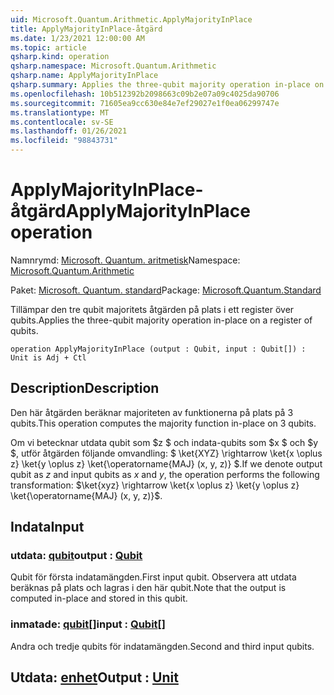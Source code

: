 ```yaml
---
uid: Microsoft.Quantum.Arithmetic.ApplyMajorityInPlace
title: ApplyMajorityInPlace-åtgärd
ms.date: 1/23/2021 12:00:00 AM
ms.topic: article
qsharp.kind: operation
qsharp.namespace: Microsoft.Quantum.Arithmetic
qsharp.name: ApplyMajorityInPlace
qsharp.summary: Applies the three-qubit majority operation in-place on a register of qubits.
ms.openlocfilehash: 10b512392b2098663c09b2e07a09c4025da90706
ms.sourcegitcommit: 71605ea9cc630e84e7ef29027e1f0ea06299747e
ms.translationtype: MT
ms.contentlocale: sv-SE
ms.lasthandoff: 01/26/2021
ms.locfileid: "98843731"
---
```

# <a name="applymajorityinplace-operation"></a><span data-ttu-id="13da0-102">ApplyMajorityInPlace-åtgärd</span><span class="sxs-lookup"><span data-stu-id="13da0-102">ApplyMajorityInPlace operation</span></span>

<span data-ttu-id="13da0-103">Namnrymd: [Microsoft. Quantum. aritmetisk](xref:Microsoft.Quantum.Arithmetic)</span><span class="sxs-lookup"><span data-stu-id="13da0-103">Namespace: [Microsoft.Quantum.Arithmetic](xref:Microsoft.Quantum.Arithmetic)</span></span>

<span data-ttu-id="13da0-104">Paket: [Microsoft. Quantum. standard](https://nuget.org/packages/Microsoft.Quantum.Standard)</span><span class="sxs-lookup"><span data-stu-id="13da0-104">Package: [Microsoft.Quantum.Standard](https://nuget.org/packages/Microsoft.Quantum.Standard)</span></span>


<span data-ttu-id="13da0-105">Tillämpar den tre qubit majoritets åtgärden på plats i ett register över qubits.</span><span class="sxs-lookup"><span data-stu-id="13da0-105">Applies the three-qubit majority operation in-place on a register of qubits.</span></span>

```qsharp
operation ApplyMajorityInPlace (output : Qubit, input : Qubit[]) : Unit is Adj + Ctl
```


## <a name="description"></a><span data-ttu-id="13da0-106">Description</span><span class="sxs-lookup"><span data-stu-id="13da0-106">Description</span></span>

<span data-ttu-id="13da0-107">Den här åtgärden beräknar majoriteten av funktionerna på plats på 3 qubits.</span><span class="sxs-lookup"><span data-stu-id="13da0-107">This operation computes the majority function in-place on 3 qubits.</span></span>

<span data-ttu-id="13da0-108">Om vi betecknar utdata qubit som $z $ och indata-qubits som $x $ och $y $, utför åtgärden följande omvandling: $ \ket{XYZ} \rightarrow \ket{x \oplus z} \ket{y \oplus z} \ket{\operatorname{MAJ} (x, y, z)} $.</span><span class="sxs-lookup"><span data-stu-id="13da0-108">If we denote output qubit as $z$ and input qubits as $x$ and $y$, the operation performs the following transformation: $\ket{xyz} \rightarrow \ket{x \oplus z} \ket{y \oplus z} \ket{\operatorname{MAJ} (x, y, z)}$.</span></span>

## <a name="input"></a><span data-ttu-id="13da0-109">Indata</span><span class="sxs-lookup"><span data-stu-id="13da0-109">Input</span></span>

### <a name="output--qubit"></a><span data-ttu-id="13da0-110">utdata: [qubit](xref:microsoft.quantum.lang-ref.qubit)</span><span class="sxs-lookup"><span data-stu-id="13da0-110">output : [Qubit](xref:microsoft.quantum.lang-ref.qubit)</span></span>

<span data-ttu-id="13da0-111">Qubit för första indatamängden.</span><span class="sxs-lookup"><span data-stu-id="13da0-111">First input qubit.</span></span> <span data-ttu-id="13da0-112">Observera att utdata beräknas på plats och lagras i den här qubit.</span><span class="sxs-lookup"><span data-stu-id="13da0-112">Note that the output is computed in-place and stored in this qubit.</span></span>


### <a name="input--qubit"></a><span data-ttu-id="13da0-113">inmatade: [qubit](xref:microsoft.quantum.lang-ref.qubit)[]</span><span class="sxs-lookup"><span data-stu-id="13da0-113">input : [Qubit](xref:microsoft.quantum.lang-ref.qubit)[]</span></span>

<span data-ttu-id="13da0-114">Andra och tredje qubits för indatamängden.</span><span class="sxs-lookup"><span data-stu-id="13da0-114">Second and third input qubits.</span></span>



## <a name="output--unit"></a><span data-ttu-id="13da0-115">Utdata: [enhet](xref:microsoft.quantum.lang-ref.unit)</span><span class="sxs-lookup"><span data-stu-id="13da0-115">Output : [Unit](xref:microsoft.quantum.lang-ref.unit)</span></span>

